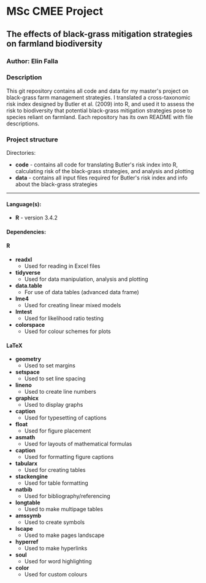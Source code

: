 # MSc CMEE Project
## The effects of black-grass mitigation strategies on farmland biodiversity
### Author: Elin Falla

### Description
This git repository contains all code and data for my master's project on black-grass farm management strategies. I translated a cross-taxonomic risk index designed by Butler et al. (2009) into R, and used it to assess the risk to biodiversity that potential black-grass mitigation strategies pose to species reliant on farmland. Each repository has its own README with file descriptions.

### Project structure

Directories:
- **code** - contains all code for translating Butler's risk index into R, calculating risk of the black-grass strategies, and analysis and plotting
- **data** - contains all input files required for Butler's risk index and info about the black-grass strategies

----

#### Language(s):
- **R** - version 3.4.2

#### Dependencies:
#### R
- **readxl**
  - Used for reading in Excel files
- **tidyverse**
  - Used for data manipulation, analysis and plotting
- **data.table**
  - For use of data tables (advanced data frame)
- **lme4**
  - Used for creating linear mixed models
- **lmtest**
  - Used for likelihood ratio testing
- **colorspace**
  - Used for colour schemes for plots


#### LaTeX
- **geometry**
  - Used to set margins
- **setspace**
   - Used to set line spacing
- **lineno**
  - Used to create line numbers
- **graphicx**
  - Used to display graphs
- **caption**
   - Used for typesetting of captions
- **float**
  - Used for figure placement
- **asmath**
  - Used for layouts of mathematical formulas
- **caption**
  - Used for formatting figure captions
- **tabularx**
  - Used for creating tables
- **stackengine**
  - Used for table formatting
- **natbib**
  - Used for bibliography/referencing
- **longtable**
  - Used to make multipage tables
- **amssymb**
  - Used to create symbols
- **lscape**
  - Used to make pages landscape
- **hyperref**
  - Used to make hyperlinks
- **soul**
  - Used for word highlighting
- **color**
  - Used for custom colours
